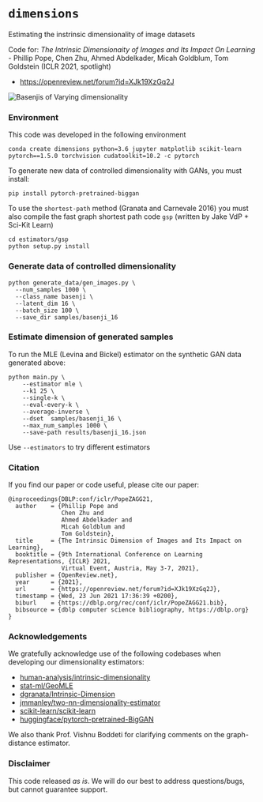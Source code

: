 # `dimensions`

Estimating the instrinsic dimensionality of image datasets

Code for:  *The Intrinsic Dimensionaity of Images and Its Impact On Learning* - Phillip Pope, Chen Zhu, Ahmed Abdelkader, Micah Goldblum, Tom Goldstein (ICLR 2021, spotlight)
* https://openreview.net/forum?id=XJk19XzGq2J


![Basenjis of Varying dimensionality](https://github.com/ppope/dimensions/blob/master/extras/basenjis.png?raw=true)


### Environment

This code was developed in the following environment
```
conda create dimensions python=3.6 jupyter matplotlib scikit-learn pytorch==1.5.0 torchvision cudatoolkit=10.2 -c pytorch
```

To generate new data of controlled dimensionality with GANs, you must install:
```
pip install pytorch-pretrained-biggan
```

To use the `shortest-path` method (Granata and Carnevale 2016) you must also compile the fast graph shortest path code `gsp` (written by Jake VdP + Sci-Kit Learn)

```
cd estimators/gsp
python setup.py install
```

### Generate data of controlled dimensionality

```
python generate_data/gen_images.py \
  --num_samples 1000 \
  --class_name basenji \
  --latent_dim 16 \
  --batch_size 100 \
  --save_dir samples/basenji_16
```


### Estimate dimension of generated samples

To run the MLE (Levina and Bickel) estimator on the synthetic GAN data generated above:
```
python main.py \
    --estimator mle \
    --k1 25 \
    --single-k \
    --eval-every-k \
    --average-inverse \
    --dset  samples/basenji_16 \
    --max_num_samples 1000 \
    --save-path results/basenji_16.json
```

Use `--estimators` to try different estimators


### Citation

If you find our paper or code useful, please cite our paper:
```
@inproceedings{DBLP:conf/iclr/PopeZAGG21,
  author    = {Phillip Pope and
               Chen Zhu and
               Ahmed Abdelkader and
               Micah Goldblum and
               Tom Goldstein},
  title     = {The Intrinsic Dimension of Images and Its Impact on Learning},
  booktitle = {9th International Conference on Learning Representations, {ICLR} 2021,
               Virtual Event, Austria, May 3-7, 2021},
  publisher = {OpenReview.net},
  year      = {2021},
  url       = {https://openreview.net/forum?id=XJk19XzGq2J},
  timestamp = {Wed, 23 Jun 2021 17:36:39 +0200},
  biburl    = {https://dblp.org/rec/conf/iclr/PopeZAGG21.bib},
  bibsource = {dblp computer science bibliography, https://dblp.org}
}
```

### Acknowledgements

We gratefully acknowledge use of the following codebases when developing our dimensionality estimators:
* [human-analysis/intrinsic-dimensionality](https://github.com/human-analysis/intrinsic-dimensionality)
* [stat-ml/GeoMLE](https://github.com/stat-ml/GeoMLE)
* [dgranata/Intrinsic-Dimension](https://github.com/dgranata/Intrinsic-Dimension)
* [jmmanley/two-nn-dimensionality-estimator](https://github.com/jmmanley/two-nn-dimensionality-estimator)
* [scikit-learn/scikit-learn](https://github.com/scikit-learn/scikit-learn)
* [huggingface/pytorch-pretrained-BigGAN](https://github.com/huggingface/pytorch-pretrained-BigGAN)


We also thank Prof. Vishnu Boddeti for clarifying comments on the graph-distance estimator.


### Disclaimer

This code released *as is*. We will do our best to address questions/bugs, but cannot guarantee support.
